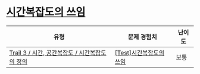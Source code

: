 # [시간복잡도의 쓰임](https://www.codetree.ai/trails/complete/curated-cards/test-usage-of-time-complexity)

|유형|문제 경험치|난이도|
|---|---|---|
|[Trail 3 / 시간, 공간복잡도 / 시간복잡도의 정의](https://en.codetree.ai/trail-info/novice-high/)|[[Test]시간복잡도의 쓰임](https://en.codetree.ai/trails/complete/curated-cards/test-usage-of-time-complexity/)|보통|

